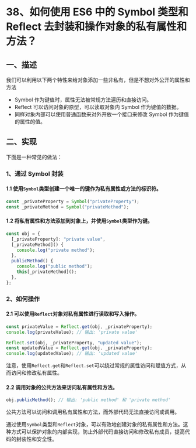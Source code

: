 # 38、如何使用 ES6 中的 Symbol 类型和 Reflect 去封装和操作对象的私有属性和方法？

## 一、描述

我们可以利用以下两个特性来给对象添加一些非私有，但是不想对外公开的属性和方法

- Symbol 作为键值时，属性无法被常规方法遍历和直接访问。
- Reflect 可以访问对象的原型，可以读取对象内 Symbol 作为键值的数据。
- 同样对象内部可以使用普通函数来对外开放一个接口来修改 Symbol 作为键值的属性的值。

## 二、实现

下面是一种常见的做法：

### 1、通过 Symbol 封装

#### 1.1 使用`Symbol`类型创建一个唯一的键作为私有属性或方法的标识符。

```javascript
const _privateProperty = Symbol("privateProperty");
const _privateMethod = Symbol("privateMethod");
```

#### 1.2 将私有属性和方法添加到对象上，并使用`Symbol`类型作为键。

```javascript
const obj = {
  [_privateProperty]: "private value",
  [_privateMethod]() {
    console.log("private method");
  },
  publicMethod() {
    console.log("public method");
    this[_privateMethod]();
  },
};
```

### 2、如何操作

#### 2.1 可以使用`Reflect`对象对私有属性进行读取和写入操作。

```javascript
const privateValue = Reflect.get(obj, _privateProperty);
console.log(privateValue); // 输出: 'private value'

Reflect.set(obj, _privateProperty, "updated value");
const updatedValue = Reflect.get(obj, _privateProperty);
console.log(updatedValue); // 输出: 'updated value'
```

注意，使用`Reflect.get`和`Reflect.set`可以绕过常规的属性访问和赋值方式，从而访问和修改私有属性。

#### 2.2 调用对象的公共方法来访问私有属性和方法。

```javascript
obj.publicMethod(); // 输出: 'public method' 和 'private method'
```

公共方法可以访问和调用私有属性和方法，而外部代码无法直接访问或调用。

通过使用`Symbol`类型和`Reflect`对象，可以有效地创建对象的私有属性和方法。这种方式可以保护对象的内部实现，防止外部代码直接访问和修改私有成员，提高代码的封装性和安全性。
